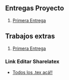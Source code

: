 ## Entregas Proyecto

 1. [Primera Entrega ](Primera_entrega/Primera_entrega1.pdf)

## Trabajos extras

 1. [Primera Entrega ](Trabajos_extras/MDD.pdf)

### Link Editar Sharelatex
  * [ Todos los .tex acá!! ](https://www.sharelatex.com/7798455488jgtbbxhqrjzv)
